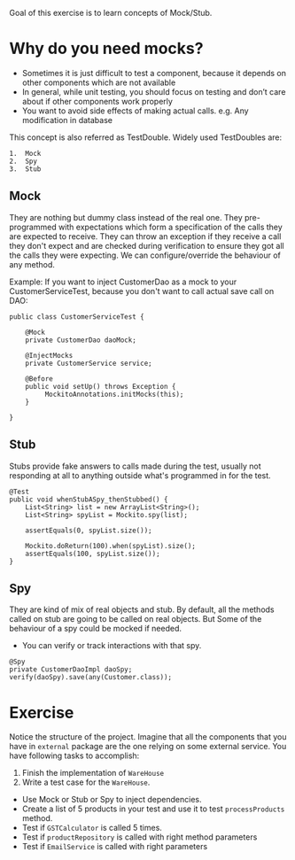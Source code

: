 
Goal of this exercise is to learn concepts of Mock/Stub.

# Why do you need mocks?

-	Sometimes it is just difficult to test a component, because it depends on other components which are not available
-	In general, while unit testing, you should focus on testing and don’t care about if other components work properly
-	You want to avoid side effects of making actual calls. e.g. Any modification in database

This concept is also referred as TestDouble.
Widely used TestDoubles are:

    1.	Mock
    2.	Spy
    3.	Stub

## Mock
They are nothing but dummy class instead of the real one. They pre-programmed with expectations which form a specification of the calls they are expected to receive. 
They can throw an exception if they receive a call they don't expect and are checked during verification to ensure they got all the calls they were expecting. 
We can configure/override the behaviour of any method.

Example: If you want to inject CustomerDao as a mock to your CustomerServiceTest, because you don't want to call actual save call on DAO:

```
public class CustomerServiceTest {

    @Mock
    private CustomerDao daoMock;

    @InjectMocks
    private CustomerService service;

    @Before
    public void setUp() throws Exception {
         MockitoAnnotations.initMocks(this);
    }

}
```

## Stub

Stubs provide fake answers to calls made during the test, usually not responding at all to anything outside what's programmed in for the test.

```
@Test
public void whenStubASpy_thenStubbed() {
    List<String> list = new ArrayList<String>();
    List<String> spyList = Mockito.spy(list);

    assertEquals(0, spyList.size());

    Mockito.doReturn(100).when(spyList).size();
    assertEquals(100, spyList.size());
}
```

## Spy

They are kind of mix of real objects and stub. By default, all the methods called on stub are going to be called on real objects. But Some of the behaviour of a spy could be mocked if needed.
- You can verify or track interactions with that spy.

```
@Spy
private CustomerDaoImpl daoSpy;
verify(daoSpy).save(any(Customer.class));
```



# Exercise 
Notice the structure of the project. Imagine that all the components that you have in `external` package are the one relying on some external service.
You have following tasks to accomplish:
1. Finish the implementation of `WareHouse`
2. Write a test case for the `WareHouse`. 
- Use Mock or Stub or Spy to inject dependencies.
- Create a list of 5 products in your test and use it to test `processProducts` method.
- Test if `GSTCalculator` is called 5 times.
- Test if `productRepository` is called with right method parameters
- Test if `EmailService` is called with right parameters

